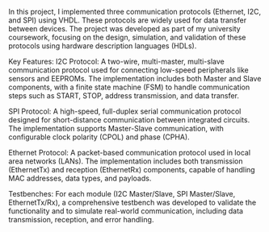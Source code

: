 In this project, I implemented three communication protocols (Ethernet, I2C, and SPI) using VHDL. These protocols are widely used for data transfer between devices. The project was developed as part of my university coursework, focusing on the design, simulation, and validation of these protocols using hardware description languages (HDLs).

Key Features:
I2C Protocol: A two-wire, multi-master, multi-slave communication protocol used for connecting low-speed peripherals like sensors and EEPROMs. The implementation includes both Master and Slave components, with a finite state machine (FSM) to handle communication steps such as START, STOP, address transmission, and data transfer.

SPI Protocol: A high-speed, full-duplex serial communication protocol designed for short-distance communication between integrated circuits. The implementation supports Master-Slave communication, with configurable clock polarity (CPOL) and phase (CPHA).

Ethernet Protocol: A packet-based communication protocol used in local area networks (LANs). The implementation includes both transmission (EthernetTx) and reception (EthernetRx) components, capable of handling MAC addresses, data types, and payloads.

Testbenches:
For each module (I2C Master/Slave, SPI Master/Slave, EthernetTx/Rx), a comprehensive testbench was developed to validate the functionality and to simulate real-world communication, including data transmission, reception, and error handling.

